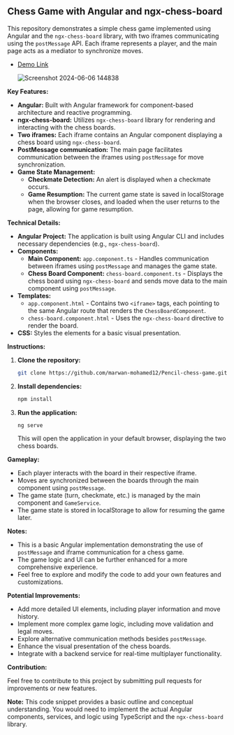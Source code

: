 ## Chess Game with Angular and ngx-chess-board

This repository demonstrates a simple chess game implemented using Angular and the `ngx-chess-board` library, with two iframes communicating using the `postMessage` API. Each iframe represents a player, and the main page acts as a mediator to synchronize moves.

- [Demo Link](https://pencil-chess-game-git-main-marwan-mohamed12s-projects.vercel.app/mainpage)

  ![Screenshot 2024-06-06 144838](https://github.com/marwan-mohamed12/Pencil-chess-game/assets/40841193/80b9acdd-0ab9-49d9-bdd7-32e69e743a8b)


**Key Features:**

* **Angular:** Built with Angular framework for component-based architecture and reactive programming.
* **ngx-chess-board:** Utilizes `ngx-chess-board` library for rendering and interacting with the chess boards.
* **Two iframes:** Each iframe contains an Angular component displaying a chess board using `ngx-chess-board`.
* **PostMessage communication:** The main page facilitates communication between the iframes using `postMessage` for move synchronization.
* **Game State Management:**
    * **Checkmate Detection:** An alert is displayed when a checkmate occurs.
    * **Game Resumption:**  The current game state is saved in localStorage when the browser closes, and loaded when the user returns to the page, allowing for game resumption.

**Technical Details:**

* **Angular Project:** The application is built using Angular CLI and includes necessary dependencies (e.g., `ngx-chess-board`).
* **Components:**
    * **Main Component:** `app.component.ts` -  Handles communication between iframes using `postMessage` and manages the game state.
    * **Chess Board Component:** `chess-board.component.ts` -  Displays the chess board using `ngx-chess-board` and sends move data to the main component using `postMessage`.
* **Templates:**
    * `app.component.html` - Contains two `<iframe>` tags, each pointing to the same Angular route that renders the `ChessBoardComponent`.
    * `chess-board.component.html` -  Uses the `ngx-chess-board` directive to render the board.
* **CSS:** Styles the elements for a basic visual presentation.

**Instructions:**

1. **Clone the repository:**
   ```bash
   git clone https://github.com/marwan-mohamed12/Pencil-chess-game.git
   ```

2. **Install dependencies:**
   ```bash
   npm install
   ```

3. **Run the application:**
   ```bash
   ng serve
   ```
   This will open the application in your default browser, displaying the two chess boards.

**Gameplay:**

* Each player interacts with the board in their respective iframe.
* Moves are synchronized between the boards through the main component using `postMessage`.
* The game state (turn, checkmate, etc.) is managed by the main component and `GameService`.
* The game state is stored in localStorage to allow for resuming the game later.

**Notes:**

* This is a basic Angular implementation demonstrating the use of `postMessage` and iframe communication for a chess game.
* The game logic and UI can be further enhanced for a more comprehensive experience.
* Feel free to explore and modify the code to add your own features and customizations.

**Potential Improvements:**

* Add more detailed UI elements, including player information and move history.
* Implement more complex game logic, including move validation and legal moves.
* Explore alternative communication methods besides `postMessage`.
* Enhance the visual presentation of the chess boards.
* Integrate with a backend service for real-time multiplayer functionality.

**Contribution:**

Feel free to contribute to this project by submitting pull requests for improvements or new features.

**Note:** This code snippet provides a basic outline and conceptual understanding. You would need to implement the actual Angular components, services, and logic using TypeScript and the `ngx-chess-board` library.
